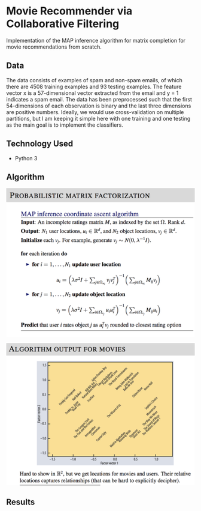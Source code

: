 # Movie Recommender via Collaborative Filtering

Implementation of the MAP inference algorithm for matrix completion for movie recommendations from scratch.

## Data
The data consists of examples of spam and non-spam emails, of which there are 4508 training examples and 93 testing examples. The feature vector x is a 57-dimensional vector extracted from the email and y = 1 indicates a spam email. The data has been preprocessed such that the first 54-dimensions of each observation is binary and the last three dimensions are positive numbers. Ideally, we would use cross-validation on multiple partitions, but I am keeping it simple here with one training and one testing as the main goal is to implement the classifiers.

## Technology Used
- Python 3

## Algorithm
![](./images/algorithm.png)

![](./images/algorithm_output.png)

## Results
